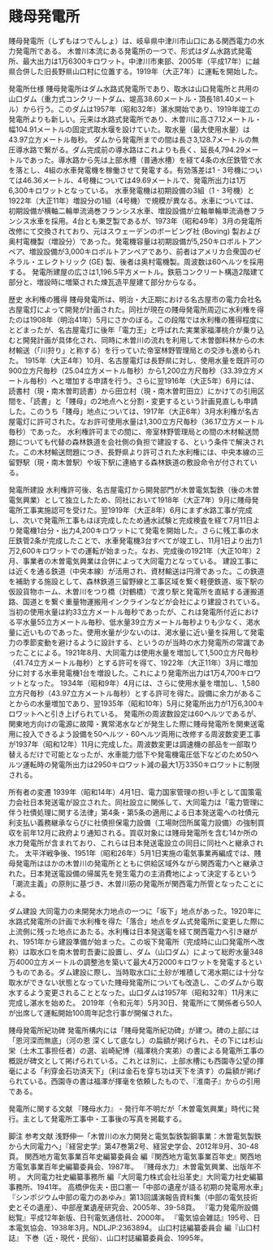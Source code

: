 # 賤母発電所

賤母発電所（しずもはつでんしょ）は、岐阜県中津川市山口にある関西電力の水力発電所である。
木曽川本流にある発電所の一つで、形式はダム水路式発電所、最大出力は1万6300キロワット。中津川市東部、2005年（平成17年）に越県合併した旧長野県山口村に位置する。1919年（大正7年）に運転を開始した。

発電所仕様
賤母発電所はダム水路式発電所であり、取水は山口発電所と共用の山口ダム（重力式コンクリートダム、堤高38.60メートル・頂長181.40メートル）から行う。このダムは1957年（昭和32年）湛水開始であり、1919年竣工の発電所よりも新しい。元来は水路式発電所であり、木曽川に高さ7.12メートル・幅104.91メートルの固定式取水堰を設けていた。取水量（最大使用水量）は43.97立方メートル毎秒。
ダムから発電所までの間は長さ3,128.7メートルの無圧導水路で繋がる。ダム完成前の導水路はこれよりも長く、延長4,794.29メートルであった。導水路から先は上部水槽（普通水槽）を経て4条の水圧鉄管で水を落とし、4組の水車発電機を稼働させて発電する。有効落差は1 - 3号機については46.36メートル、4号機については49.69メートルで、発電所出力は1万6,300キロワットとなっている。
水車発電機は初期設備の3組（1 - 3号機）と1922年（大正11年）増設分の1組（4号機）で規模が異なる。水車については、初期設備が横軸二輪単流渦巻フランシス水車、増設設備が立軸単輪単流渦巻フランシス水車を採用。4台とも東芝製であるが、1973年（昭和49年）3月の発電所改修にて交換されており、元はスウェーデンのボービング社 (Boving) 製および奥村電機製（増設分）であった。発電機容量は初期設備が5,250キロボルトアンペア、増設設備が3,000キロボルトアンペアであり、前者はアメリカ合衆国のゼネラル・エレクトリック (GE) 製、後者は奥村電機製。周波数は60ヘルツを採用する。
発電所建屋の広さは1,196.5平方メートル。鉄筋コンクリート構造2階建て部分と、増設時に増築された煉瓦造平屋建て部分からなる。

歴史
水利権の獲得
賤母発電所は、明治・大正期における名古屋市の電力会社名古屋電灯によって開発が計画された。同社が現在の賤母発電所周辺に水利権を得たのは1908年（明治41年）5月にさかのぼる。この段階では水利権の獲得程度にとどまったが、名古屋電灯に後年「電力王」と呼ばれた実業家福澤桃介が乗り込むと開発計画が具体化され、同時に木曽川の流れを利用して木曽御料林からの木材輸送（「川狩り」と称する）を行っていた帝室林野管理局との交渉も進められた。
1915年（大正4年）10月、名古屋電灯は長野県に対し、使用水量を既許可の900立方尺毎秒（25.04立方メートル毎秒）から1,200立方尺毎秒（33.39立方メートル毎秒）へと増加する申請を行う。さらに翌1916年（大正5年）6月には、読書村（現・南木曽町読書）から田立村（現・南木曽町田立）にかけての引用区間を、「読書」と「賤母」の2地点へと分割・変更するという計画見直しも申請した。このうち「賤母」地点については、1917年（大正6年）3月水利権が名古屋電灯に許可された。なお許可使用水量は1,300立方尺毎秒（36.17立方メートル毎秒）であった。
水利権許可までの間に、帝室林野管理局との間の木材輸送問題についても代替の森林鉄道を会社側の負担で建設する、という条件で解決された。この木材輸送問題につき、長野県より許可された水利権には、中央本線の三留野駅（現・南木曽駅）や坂下駅に連絡する森林鉄道の敷設命令が付されている。

発電所建設
水利権許可後、名古屋電灯から開発部門が木曽電気製鉄（後の木曽電気興業）として独立したため、同社において1918年（大正7年）9月に賤母発電所工事実施認可を受けた。翌1919年（大正8年）6月にまず水路工事が完成し、次いで発電所工事もほぼ完成したため通水試験と完成検査を経て7月11日より発電機1台分・出力4,200キロワットにて発電を開始した。さらに残工事の水圧鉄管2条が完成したことで、水車発電機3台すべてが竣工し、11月1日より出力1万2,600キロワットでの運転が始まった。なお、完成後の1921年（大正10年）2月、事業者の木曽電気興業は合併によって大同電力となっている。
建設工事には近くを通る鉄道（中央本線）が活用され、資材輸送は円滑であった。この鉄道を補助する施設として、森林鉄道三留野線と工事区域を繋ぐ軽便鉄道、坂下駅の仮設貨物ホーム、木曽川をつり橋（対鶴橋）で渡り駅と発電所を直結する運搬道路、国道とを繋ぐ重量物運搬用インクラインなどが会社により建設されている。
当初の使用水量は約33立方メートル毎秒であったが、これは発電所付近における平水量55立方メートル毎秒、低水量39立方メートル毎秒よりも少なく、渇水量に近いものであった。使用水量が少ないのは、渇水量に近い量を採用して発電力の季節変動を避けるように設計する、というのが当時の水力発電所の常識であったことによる。1921年8月、大同電力は使用水量を増加して1,500立方尺毎秒（41.74立方メートル毎秒）とする許可を得て、1922年（大正11年）3月に増加分に対する水車発電機1台を増設した。これにより発電所出力は1万4,700キロワットとなった。
1934年（昭和9年）4月には、さらに使用水量を増加し、1,580立方尺毎秒（43.97立方メートル毎秒）とする許可を得た。設備に余力があることからの水量増加であり、翌1935年（昭和10年）5月に発電所出力が1万6,300キロワットへと引き上げられている。
発電所の周波数設定は60ヘルツであるが、関東地方向けの電源に故障・異常渇水などが発生した際に賤母発電所を関東送電用に投入できるよう設備を50ヘルツ・60ヘルツ両用に改修する周波数変更工事が1937年（昭和12年）11月に完成した。周波数変更は調速機の部品を一部取り替えるだけで可能となったが、水車能力低下や発電機電圧低下などのため50ヘルツ運転時の発電所出力は2950キロワット減の最大1万3350キロワットに制限される。

所有者の変遷
1939年（昭和14年）4月1日、電力国家管理の担い手として国策電力会社日本発送電が設立された。同社設立に関係して、大同電力は「電力管理に伴う社債処理に関する法律」第4条・第5条の適用による日本発送電への社債元利支払い義務継承ならびに社債担保電力設備（工場財団所属電力設備）の強制買収を前年12月に政府より通知される。買収対象には賤母発電所を含む14か所の水力発電所が含まれており、これらは日本発送電設立の同日に同社へと継承された。
太平洋戦争後、1951年（昭和26年）5月1日実施の電気事業再編成では、賤母発電所はほかの木曽川の発電所とともに供給区域外ながら関西電力へと継承された。日本発送電設備の帰属先を発生電力の主消費地によって決定するという「潮流主義」の原則に基づき、木曽川筋の発電所が関西電力所管となったことによる。

ダム建設
大同電力の未開発水力地点の一つに「坂下」地点があった。1920年に水路式発電所の計画で水利権を得た「落合」地点をダム式発電所に変更した際に上流側に残った地点にあたる。水利権は日本発送電を経て関西電力へ引き継がれ、1951年から建設準備が始まった。この坂下発電所（完成時に山口発電所へ改称）は取水口を南木曽町吾妻に設置し、ダム（山口ダム）によって総貯水量348万4000立方メートルの調整池を築いて最大4万2000キロワットを発電するというものである。ダム建設に際し、当時取水口に土砂が堆積して渇水期には十分な取水ができない状態となっていた賤母発電所についても改造し、このダムから取水するよう変更されることとなった。山口ダムは1957年（昭和32年）11月末に完成し湛水を始めた。
2019年（令和元年）5月30日、発電所にて関係者ら50人が出席して運転開始100周年記念行事が開催された。

賤母発電所紀功碑
発電所構内には「賤母発電所紀功碑」が建つ。碑の上部には「恩河深而無底」（河の恩 深くして底なし）の扁額が掲げられ、その下には杉山栄（土木工事担任者）の選、岩崎紀博（福澤桃介実弟）の書による発電所工事の概説が碑文として掲げられている。これとは別に、上部水槽にも西園寺公望の揮毫による「利穿金石功済天下」（利は金石を穿ち功は天下を済す）の扁額が掲げられている。西園寺の書は福澤が揮毫を依頼したもので、『淮南子』からの引用である。

発電所に関する文献
『賤母水力』 - 発行年不明だが「木曽電気興業」時代に発行。主として発電所工事中・工事後の写真を掲載する。

脚注
参考文献
浅野伸一「木曽川の水力開発と電気製鉄製鋼事業：木曽電気製鉄から大同電力へ」『経営史学』第47巻第2号、経営史学会、2012年9月、30-48頁。 
関西地方電気事業百年史編纂委員会 編『関西地方電気事業百年史』関西地方電気事業百年史編纂委員会、1987年。 
『賤母水力』木曽電気興業、出版年不明 。 
大同電力社史編纂事務所 編『大同電力株式会社沿革史』大同電力社史編纂事務所、1941年。 
高橋伊佐夫・田口憲一「中部の遺産が語る初期の発電用水車」『シンポジウム中部の電力のあゆみ』第13回講演報告資料集（中部の電気技術史とその遺産）、中部産業遺産研究会、2005年、39-58頁。 
『電力発電所設備総覧』平成12年新版、日刊電気通信社、2000年。 
『電気協会雑誌』195号、日本電気協会、1938年3月。NDLJP:2363894。 
山口村誌編纂委員会 編『山口村誌』 下巻（近・現代・民俗）、山口村誌編纂委員会、1995年。